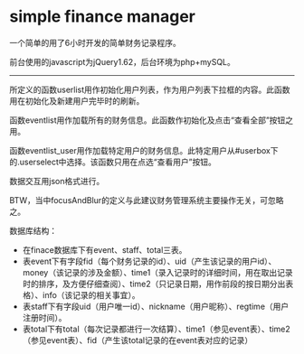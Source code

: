 # simple finance manager

一个简单的用了6小时开发的简单财务记录程序。

前台使用的javascript为jQuery1.62，后台环境为php+mySQL。

------

所定义的函数userlist用作初始化用户列表，作为用户列表下拉框的内容。此函数用在初始化及新建用户完毕时的刷新。

函数eventlist用作加载所有的财务信息。此函数作初始化及点击“查看全部”按钮之用。

函数eventlist_user用作加载特定用户的财务信息。此特定用户从#userbox下的.userselect中选择。该函数只用在点选“查看用户”按钮。

数据交互用json格式进行。

BTW，当中focusAndBlur的定义与此建议财务管理系统主要操作无关，可忽略之。

数据库结构：

* 在finace数据库下有event、staff、total三表。
* 表event下有字段fid（每个财务记录的id）、uid（产生该记录的用户id）、money（该记录的涉及金额）、time1（录入记录时的详细时间，用在取出记录时的排序，及方便仔细查阅）、time2（只记录日期，用作前段的按日期分出表格）、info（该记录的相关事宜）。
* 表staff下有字段uid（用户唯一id）、nickname（用户昵称）、regtime（用户注册时间）。
* 表total下有total（每次记录都进行一次结算）、time1（参见event表）、time2（参见event表）、fid（产生该total记录的在event表对应的记录）
